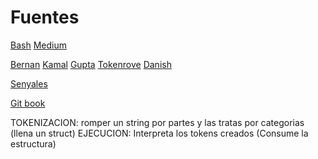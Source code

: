 # Fuentes

[Bash](https://www.gnu.org/software/bash/manual/bash.html)
[Medium](https://m4nnb3ll.medium.com/minishell-building-a-mini-bash-a-42-project-b55a10598218)

[Bernan](https://brennan.io/2015/01/16/write-a-shell-in-c/)
[Kamal](https://github.com/kamalmarhubi/shell-workshop)
[Gupta](https://igupta.in/blog/writing-a-unix-shell-part-1/)
[Tokenrove](https://github.com/tokenrove/build-your-own-shell)
[Danish](https://danishpraka.sh/posts/write-a-shell/)

[Senyales](https://persoal.citius.usc.es/tf.pena/ASR/Tema_3html/node3.html)

[Git book](https://42-cursus.gitbook.io/guide/3-rank-03/minishell)

TOKENIZACION: romper un string por partes y las tratas por categorias (llena un struct)
EJECUCION: Interpreta los tokens creados (Consume la estructura)
